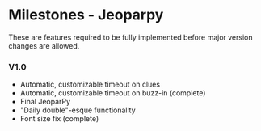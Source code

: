 Milestones - Jeoparpy
=====================

These are features required to be fully implemented before
major version changes are allowed.

### V1.0 ###
* Automatic, customizable timeout on clues
* Automatic, customizable timeout on buzz-in (complete)
* Final JeoparPy
* "Daily double"-esque functionality
* Font size fix (complete)
